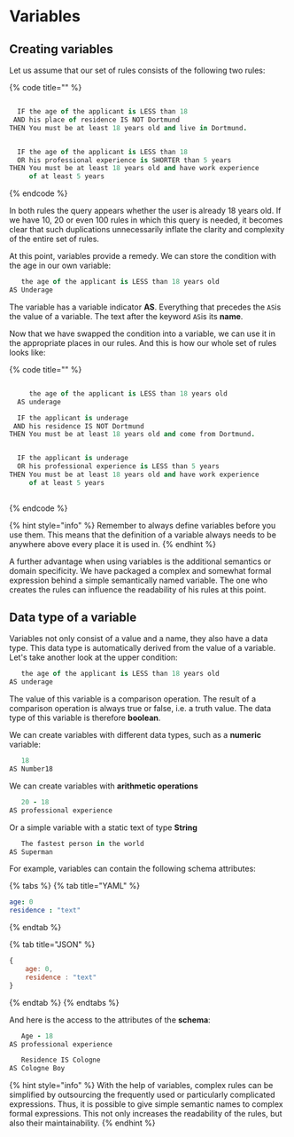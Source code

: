 # Variables

## Creating variables

Let us assume that our set of rules consists of the following two rules:

{% code title="" %}
```coffeescript

  IF the age of the applicant is LESS than 18
 AND his place of residence IS NOT Dortmund
THEN You must be at least 18 years old and live in Dortmund.


  IF the age of the applicant is LESS than 18
  OR his professional experience is SHORTER than 5 years
THEN You must be at least 18 years old and have work experience
     of at least 5 years

```
{% endcode %}

In both rules the query appears whether the user is already 18 years old. If we have 10, 20 or even 100 rules in which this query is needed, it becomes clear that such duplications unnecessarily inflate the clarity and complexity of the entire set of rules. 

At this point, variables provide a remedy. We can store the condition with the age in our own variable:

```coffeescript
   the age of the applicant is LESS than 18 years old
AS Underage
```

The variable has a variable indicator **AS**. Everything that precedes the `AS`is the value of a variable. The text after the keyword `AS`is its **name**.

Now that we have swapped the condition into a variable, we can use it in the appropriate places in our rules. And this is how our whole set of rules looks like:

{% code title="" %}
```coffeescript

     the age of the applicant is LESS than 18 years old
  AS underage

  IF the applicant is underage
 AND his residence IS NOT Dortmund
THEN You must be at least 18 years old and come from Dortmund.


  IF the applicant is underage
  OR his professional experience is LESS than 5 years
THEN You must be at least 18 years old and have work experience
     of at least 5 years
     
```
{% endcode %}

{% hint style="info" %}
Remember to always define variables before you use them. This means that the definition of a variable always needs to be anywhere above every place it is used in.
{% endhint %}

A further advantage when using variables is the additional semantics or domain specificity. We have packaged a complex and somewhat formal expression behind a simple semantically named variable. The one who creates the rules can influence the readability of his rules at this point.  


## Data type of a variable

Variables not only consist of a value and a name, they also have a data type. This data type is automatically derived from the value of a variable. Let's take another look at the upper condition:

```coffeescript
   the age of the applicant is LESS than 18 years old
AS underage
```

The value of this variable is a comparison operation. The result of a comparison operation is always true or false, i.e. a truth value. The data type of this variable is therefore **boolean**.

We can create variables with different data types, such as a **numeric** variable:

```coffeescript
   18
AS Number18
```

We can create variables with **arithmetic operations**

```coffeescript
   20 - 18
AS professional experience
```

Or a simple variable with a static text of type **String**

```coffeescript
   The fastest person in the world
AS Superman
```

For example, variables can contain the following schema attributes:

{% tabs %}
{% tab title="YAML" %}
```yaml
age: 0
residence : "text"
```
{% endtab %}

{% tab title="JSON" %}
```javascript
{
    age: 0,
    residence : "text"
}
```
{% endtab %}
{% endtabs %}

And here is the access to the attributes of the **schema**:

```coffeescript
   Age - 18
AS professional experience

   Residence IS Cologne
AS Cologne Boy
```



{% hint style="info" %}
With the help of variables, complex rules can be simplified by outsourcing the frequently used or particularly complicated expressions. Thus, it is possible to give simple semantic names to complex formal expressions. This not only increases the readability of the rules, but also their maintainability.
{% endhint %}

